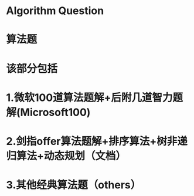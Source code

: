 # Algorithm Question
# 算法题 #
# 该部分包括 #
# 1.微软100道算法题解+后附几道智力题解(Microsoft100) #
# 2.剑指offer算法题解+排序算法+树非递归算法+动态规划（文档） #
# 3.其他经典算法题（others） #


